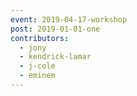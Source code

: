 ```yaml
---
event: 2019-04-17-workshop
post: 2019-01-01-one
contributors:
  - jony
  - kendrick-lamar
  - j-cole
  - eminem
---
```

